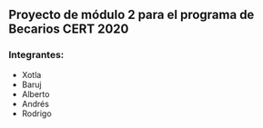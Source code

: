 ## Proyecto de módulo 2 para el programa de Becarios CERT 2020

### Integrantes:
* Xotla
* Baruj
* Alberto
* Andrés 
* Rodrigo